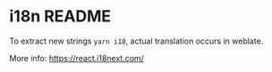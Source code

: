 i18n README
===========

To extract new strings `yarn i18`, actual translation occurs in weblate.

More info: <https://react.i18next.com/>